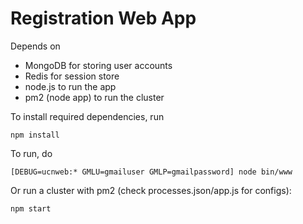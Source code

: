 Registration Web App
====================

Depends on

* MongoDB for storing user accounts
* Redis for session store
* node.js to run the app
* pm2 (node app) to run the cluster

To install required dependencies, run

    npm install

To run, do

    [DEBUG=ucnweb:* GMLU=gmailuser GMLP=gmailpassword] node bin/www

Or run a cluster with pm2 (check processes.json/app.js for configs): 

    npm start